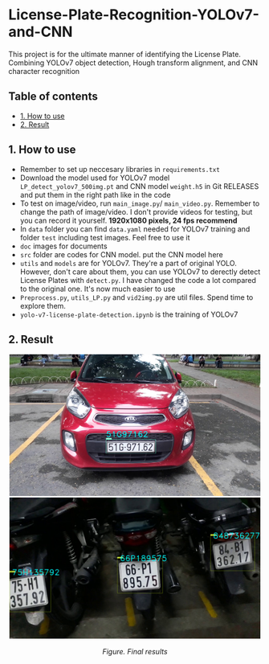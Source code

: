 # License-Plate-Recognition-YOLOv7-and-CNN

This project is for the ultimate manner of identifying the License Plate. Combining YOLOv7 object detection, Hough transform alignment, and CNN character recognition

## Table of contents
* [1. How to use](#1-How-to-use)
* [2. Result](#2-result)

## 1. How to use

* Remember to set up neccesary libraries in `requirements.txt` 
* Download the model used for YOLOv7 model `LP_detect_yolov7_500img.pt` and CNN model `weight.h5` in Git RELEASES and put them in the right path like in the code
* To test on image/video, run `main_image.py`/ `main_video.py`. Remember to change the path of image/video. I don't provide videos for testing, but you can record it yourself. **1920x1080 pixels, 24 fps recommend**
* In `data` folder you can find `data.yaml` needed for YOLOv7 training and folder `test` including test images. Feel free to use it
* `doc` images for documents
* `src` folder are codes for CNN model. put the CNN model here
* `utils` and `models` are for YOLOv7. They're a part of original YOLO. However, don't care about them, you can use YOLOv7 to derectly detect License Plates with `detect.py`. I have changed the code a lot compared to the original one. It's now much easier to use
* `Preprocess.py`, `utils_LP.py` and `vid2img.py` are util files. Spend time to explore them.
* `yolo-v7-license-plate-detection.ipynb` is the training of YOLOv7

## 2. Result

<p align="center"><img src="doc/final_result 2.png" width="500">            <img src="doc/LP_detected_img.png" width="500"></p>
<p align="center"><i>Figure. Final results </i></p>
